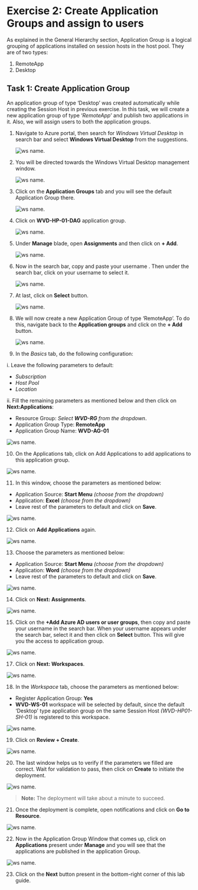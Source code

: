 # **Exercise 2: Create Application Groups and assign to users** 

As explained in the General Hierarchy section, Application Group is a logical grouping of applications installed on session hosts in the host pool. They are of two types: 

1. RemoteApp 
2. Desktop 

## **Task 1: Create Application Group**

An application group of type ‘Desktop’ was created automatically while creating the Session Host in previous exercise. In this task, we will create a new application group of type ‘*RemoteApp*’ and publish two applications in it. Also, we will assign users to both the application groups.

1. Navigate to Azure portal, then search for *Windows Virtual Desktop* in search bar and select **Windows Virtual Desktop** from the suggestions.

   ![ws name.](media/w1.png)


2. You will be directed towards the Windows Virtual Desktop management window.  

   ![ws name.](media/64.png)


3. Click on the **Application Groups** tab and you will see the default Application Group there. 

   ![ws name.](media/w8.png)
   
4. Click on **WVD-HP-01-DAG** application group.

   ![ws name.](media/91.png)
      
5. Under **Manage** blade, open **Assignments** and then click on **+ Add**. 

   ![ws name.](media/w4.png)   
 
6. Now in the search bar, copy and paste your username **<inject key="AzureAdUserEmail" />**. Then under the search bar, click on your username to select it.

   ![ws name.](media/w7.png)
   
7. At last, click on **Select** button. 
 
   ![ws name.](media/w6.png) 
 
8. We will now create a new Application Group of type ‘RemoteApp’. To do this, navigate back to the **Application groups** and click on the **+ Add** button. 

   ![ws name.](media/a18.png)

9. In the *Basics* tab, do the following configuration: 

  i.  Leave the following parameters to default:
   
   - *Subscription*
   - *Host Pool*
   - *Location*
         
  ii.  Fill the remaining parameters as mentioned below and then click on **Next:Applications**:  
   
   - Resource Group: *Select **WVD-RG** from the dropdown*.
   - Application Group Type: **RemoteApp** 
   - Application Group Name: **WVD-AG-01**

   ![ws name.](media/ag12.png)

10. On the Applications tab, click on Add Applications to add applications to this application group.

   ![ws name.](media/ag1.png)

11. In this window, choose the parameters as mentioned below: 

   - Application Source: **Start Menu** *(choose from the dropdown)*  
   - Application: **Excel** *(choose from the dropdown)* 
   - Leave rest of the parameters to default and click on **Save**.
   
  ![ws name.](media/a34.png)
 
12. Click on **Add Applications** again. 

   ![ws name.](media/ag2.png)

13. Choose the parameters as mentioned below: 

   - Application Source: **Start Menu** *(choose from the dropdown)*   
   - Application: **Word** *(choose from the dropdown)*    
   - Leave rest of the parameters to default and click on **Save**.  
   
   ![ws name.](media/word.png)

14. Click on **Next: Assignments**.

   ![ws name.](media/ag3.png)

15. Click on the **+Add Azure AD users or user groups**, then copy and paste your username **<inject key="AzureAdUserEmail" />** in the search bar. When your username appears under the search bar, select it and then click on **Select** button. This will give you the access to application group.
 
   ![ws name.](media/ag5.png)

17. Click on **Next: Workspaces**.

   ![ws name.](media/ag6.png)

18. In the *Workspace* tab, choose the parameters as mentioned below:  

   - Register Application Group: **Yes**
   - **WVD-WS-01** workspace will be selected by default, since the default ‘Desktop’ type application group on the same Session Host *(WVD-HP01-SH-01)* is registered to this workspace.

   ![ws name.](media/ag7.png)

19. Click on **Review + Create**.

   ![ws name.](media/review.png)

20. The last window helps us to verify if the parameters we filled are correct. Wait for validation to pass, then click on **Create** to initiate the deployment. 

   ![ws name.](media/80.png)

> **Note:** The deployment will take about a minute to succeed.

21. Once the deployment is complete, open notifications and click on **Go to Resource**. 

   ![ws name.](media/81.png)

22. Now in the Application Group Window that comes up, click on **Applications** present under **Manage** and you will see that the applications are published in the application Group. 

   ![ws name.](media/82.png)

23. Click on the **Next** button present in the bottom-right corner of this lab guide. 
